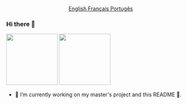 <!--
<p align="center">
 <h2 align="center">GitHub Readme Stats</h2>
</p>
-->
<p align="center">
  <a href="readme.md">English </a>
  <a href="readme_fr.md">Français </a>
  <a href="readme_pt.md">Portugês </a>
</p>

### Hi there 👋
<!--
![Tacca's GitHub stats](https://github-readme-stats.vercel.app/api?username=brunotacca&count_private=true&show_icons=true&theme=nightowl)
-->

<!--
![Tacca's GitHub stats](https://github-readme-stats.vercel.app/api/top-langs/?username=brunotacca&hide=html&hide_title=true&hide_border=true&layout=compact&langs_count=7&theme=nightowl&count_private=true&show_icons=true&theme=nightowl)
-->

<img height="137px" src="https://github-readme-stats.vercel.app/api?username=brunotacca&hide_title=true&hide_border=true&show_icons=true&include_all_commits=true&count_private=true&line_height=21&theme=nightowl" /> <img height="137px" src="https://github-readme-stats.vercel.app/api/top-langs/?username=brunotacca&hide=html&hide_title=true&hide_border=true&layout=compact&theme=nightowl" />


- 🔭 I’m currently working on my master's project and this README 🤔.


<!--
**brunotacca/brunotacca** is a ✨ _special_ ✨ repository because its `README.md` (this file) appears on your GitHub profile.

Here are some ideas to get you started:

- 🔭 I’m currently working on ...
- 🌱 I’m currently learning ...
- 👯 I’m looking to collaborate on ...
- 🤔 I’m looking for help with ...
- 💬 Ask me about ...
- 📫 How to reach me: ...
- 😄 Pronouns: ...
- ⚡ Fun fact: ...
-->
